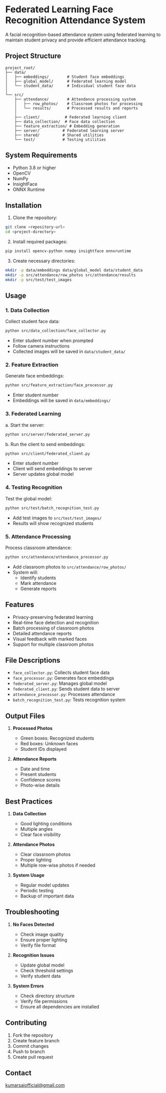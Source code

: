 # Federated Learning Face Recognition Attendance System

A facial recognition-based attendance system using federated learning to maintain student privacy and provide efficient attendance tracking.

## Project Structure
```plaintext
project_root/
├── data/
│   ├── embeddings/        # Student face embeddings
│   ├── global_model/      # Federated learning model
│   └── student_data/      # Individual student face data
│
└── src/
    ├── attendance/        # Attendance processing system
    │   ├── row_photos/    # Classroom photos for processing
    │   └── results/       # Processed results and reports
    │
    ├── client/           # Federated learning client
    ├── data_collection/  # Face data collection
    ├── feature_extraction/ # Embedding generation
    ├── server/          # Federated learning server
    ├── shared/          # Shared utilities
    └── test/            # Testing utilities
```

## System Requirements
- Python 3.8 or higher
- OpenCV
- NumPy
- InsightFace
- ONNX Runtime

## Installation
1. Clone the repository:
```bash
git clone <repository-url>
cd <project-directory>
```

2. Install required packages:
```bash
pip install opencv-python numpy insightface onnxruntime
```

3. Create necessary directories:
```bash
mkdir -p data/embeddings data/global_model data/student_data
mkdir -p src/attendance/row_photos src/attendance/results
mkdir -p src/test/test_images
```

## Usage

### 1. Data Collection
Collect student face data:
```bash
python src/data_collection/face_collector.py
```
- Enter student number when prompted
- Follow camera instructions
- Collected images will be saved in `data/student_data/`

### 2. Feature Extraction
Generate face embeddings:
```bash
python src/feature_extraction/face_processor.py
```
- Enter student number
- Embeddings will be saved in `data/embeddings/`

### 3. Federated Learning
a. Start the server:
```bash
python src/server/federated_server.py
```

b. Run the client to send embeddings:
```bash
python src/client/federated_client.py
```
- Enter student number
- Client will send embeddings to server
- Server updates global model

### 4. Testing Recognition
Test the global model:
```bash
python src/test/batch_recognition_test.py
```
- Add test images to `src/test/test_images/`
- Results will show recognized students

### 5. Attendance Processing
Process classroom attendance:
```bash
python src/attendance/attendance_processor.py
```
- Add classroom photos to `src/attendance/row_photos/`
- System will:
  - Identify students
  - Mark attendance
  - Generate reports

## Features
- Privacy-preserving federated learning
- Real-time face detection and recognition
- Batch processing of classroom photos
- Detailed attendance reports
- Visual feedback with marked faces
- Support for multiple classroom photos

## File Descriptions
- `face_collector.py`: Collects student face data
- `face_processor.py`: Generates face embeddings
- `federated_server.py`: Manages global model
- `federated_client.py`: Sends student data to server
- `attendance_processor.py`: Processes attendance
- `batch_recognition_test.py`: Tests recognition system

## Output Files
1. **Processed Photos**
   - Green boxes: Recognized students
   - Red boxes: Unknown faces
   - Student IDs displayed

2. **Attendance Reports**
   - Date and time
   - Present students
   - Confidence scores
   - Photo-wise details

## Best Practices
1. **Data Collection**
   - Good lighting conditions
   - Multiple angles
   - Clear face visibility

2. **Attendance Photos**
   - Clear classroom photos
   - Proper lighting
   - Multiple row-wise photos if needed

3. **System Usage**
   - Regular model updates
   - Periodic testing
   - Backup of important data

## Troubleshooting
1. **No Faces Detected**
   - Check image quality
   - Ensure proper lighting
   - Verify file format

2. **Recognition Issues**
   - Update global model
   - Check threshold settings
   - Verify student data

3. **System Errors**
   - Check directory structure
   - Verify file permissions
   - Ensure all dependencies are installed

## Contributing
1. Fork the repository
2. Create feature branch
3. Commit changes
4. Push to branch
5. Create pull request



## Contact
kumarsaiofficial@gmail.com